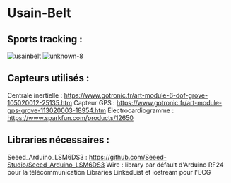 # Usain-Belt

## Sports tracking :

![usainbelt](https://user-images.githubusercontent.com/99618877/196138879-80999500-80c3-4b70-a9a4-03ad0394421f.png)
![unknown-8](https://user-images.githubusercontent.com/99618877/196138889-1d123499-c708-4102-8855-8309ecc1bfa0.png)

## Capteurs utilisés :

Centrale inertielle : https://www.gotronic.fr/art-module-6-dof-grove-105020012-25135.htm
Capteur GPS : https://www.gotronic.fr/art-module-gps-grove-113020003-18954.htm
Electrocardiogramme : https://www.sparkfun.com/products/12650

## Libraries nécessaires :

Seeed_Arduino_LSM6DS3 : https://github.com/Seeed-Studio/Seeed_Arduino_LSM6DS3
Wire : library par défault d'Arduino
RF24 pour la télécommunication
Libraries LinkedList et iostream pour l'ECG
